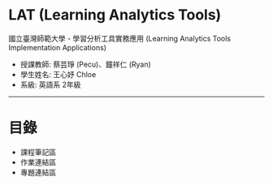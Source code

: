 LAT (Learning Analytics Tools)
======
國立臺灣師範大學 - 學習分析工具實務應用 (Learning Analytics Tools Implementation Applications)
- 授課教師: 蔡芸琤 (Pecu)、鐘祥仁 (Ryan)
- 學生姓名: 王心妤 Chloe
- 系級: 英語系 2年級
----------
目錄
====
* 課程筆記區
* 作業連結區
* 專題連結區

